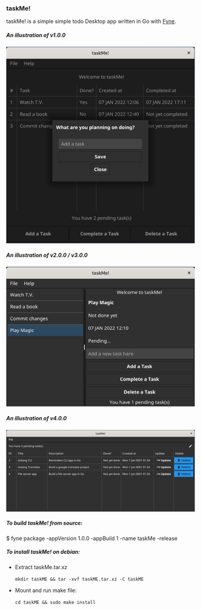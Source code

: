 ### taskMe!

taskMe! is a simple simple todo Desktop app written in Go with [Fyne](https://developer.fyne.io/).

##### An illustration of v1.0.0
![alt text](https://github.com/petrostrak/task-me/blob/main/taskMe.png)

##### An illustration of v2.0.0 / v3.0.0
![alt text](https://github.com/petrostrak/task-me/blob/main/taskMev2.png)

##### An illustration of v4.0.0
![alt text](https://github.com/petrostrak/task-me/blob/main/taskMev3.png)

##### To build taskMe! from source:

$ fyne package -appVersion 1.0.0 -appBuild 1 -name taskMe -release

##### To install taskMe! on debian:

* Extract taskMe.tar.xz
    
    `mkdir taskME && tar -xvf taskME.tar.xz -C taskME`

* Mount and run make file:

    `cd taskME && sudo make install`
